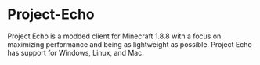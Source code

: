 # Project-Echo

Project Echo is a modded client for Minecraft 1.8.8 with a focus on maximizing performance and being as lightweight as possible. Project Echo has support for Windows, Linux, and Mac.
